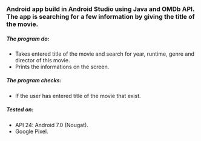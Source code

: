 ### Android app build in Android Studio using Java and OMDb API. The app is searching for a few information by giving the title of the movie.

##### The program do:
- Takes entered title of the movie and search for year, runtime, genre and director of this movie.
- Prints the informations on the screen.

##### The program checks:
- If the user has entered title of the movie that exist.

##### Tested on:
- API 24: Android 7.0 (Nougat).
- Google Pixel.
